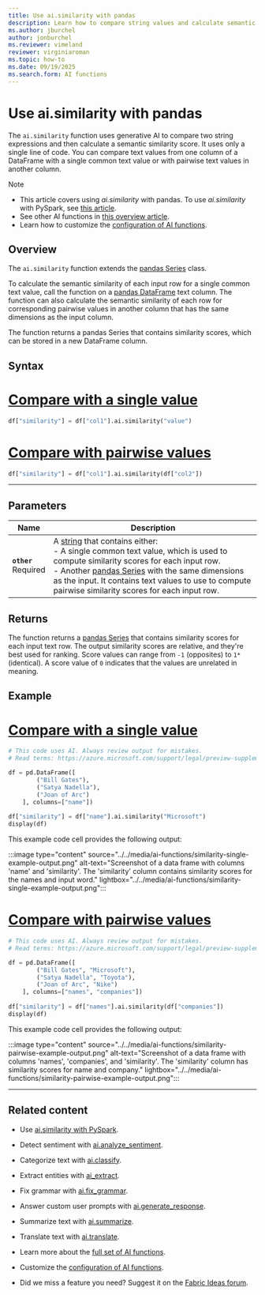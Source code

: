 ```yaml
---
title: Use ai.similarity with pandas
description: Learn how to compare string values and calculate semantic similarity scores by using the ai.similarity function with pandas.
ms.author: jburchel
author: jonburchel
ms.reviewer: vimeland
reviewer: virginiaroman
ms.topic: how-to
ms.date: 09/19/2025
ms.search.form: AI functions
---
```


# Use ai.similarity with pandas


The `ai.similarity` function uses generative AI to compare two string expressions and then calculate a semantic similarity score. It uses only a single line of code. You can compare text values from one column of a DataFrame with a single common text value or with pairwise text values in another column.

> [!NOTE]
> - This article covers using *ai.similarity* with pandas. To use *ai.similarity* with PySpark, see [this article](../pyspark/similarity.md).
> - See other AI functions in [this overview article](../overview.md).
> - Learn how to customize the [configuration of AI functions](./configuration.md).

## Overview

The `ai.similarity` function extends the [pandas Series](https://pandas.pydata.org/docs/reference/api/pandas.Series.html) class. 

To calculate the semantic similarity of each input row for a single common text value, call the function on a [pandas DataFrame](https://pandas.pydata.org/docs/reference/api/pandas.DataFrame.html) text column. The function can also calculate the semantic similarity of each row for corresponding pairwise values in another column that has the same dimensions as the input column.

The function returns a pandas Series that contains similarity scores, which can be stored in a new DataFrame column.

## Syntax

# [Compare with a single value](#tab/similarity-single)

```python
df["similarity"] = df["col1"].ai.similarity("value")
```

# [Compare with pairwise values](#tab/similarity-pairwise)

```python
df["similarity"] = df["col1"].ai.similarity(df["col2"])
```

---

## Parameters

| Name | Description |
|---|---|
| **`other`** <br> Required | A [string](https://docs.python.org/3/library/stdtypes.html#str) that contains either: <br> - A single common text value, which is used to compute similarity scores for each input row. <br> - Another [pandas Series](https://pandas.pydata.org/docs/reference/api/pandas.Series.html) with the same dimensions as the input. It contains text values to use to compute pairwise similarity scores for each input row. |

## Returns

The function returns a [pandas Series](https://pandas.pydata.org/docs/reference/api/pandas.Series.html) that contains similarity scores for each input text row. The output similarity scores are relative, and they're best used for ranking. Score values can range from `-1` (opposites) to `1*` (identical). A score value of `0` indicates that the values are unrelated in meaning.

## Example

# [Compare with a single value](#tab/similarity-single)

```python
# This code uses AI. Always review output for mistakes. 
# Read terms: https://azure.microsoft.com/support/legal/preview-supplemental-terms/.

df = pd.DataFrame([ 
        ("Bill Gates"), 
        ("Satya Nadella"), 
        ("Joan of Arc")
    ], columns=["name"])
    
df["similarity"] = df["name"].ai.similarity("Microsoft")
display(df)
```

This example code cell provides the following output:

:::image type="content" source="../../media/ai-functions/similarity-single-example-output.png" alt-text="Screenshot of a data frame with columns 'name' and 'similarity'. The 'similarity' column contains similarity scores for the names and input word." lightbox="../../media/ai-functions/similarity-single-example-output.png":::

# [Compare with pairwise values](#tab/similarity-pairwise)

```python
# This code uses AI. Always review output for mistakes. 
# Read terms: https://azure.microsoft.com/support/legal/preview-supplemental-terms/.

df = pd.DataFrame([ 
        ("Bill Gates", "Microsoft"), 
        ("Satya Nadella", "Toyota"), 
        ("Joan of Arc", "Nike") 
    ], columns=["names", "companies"])
    
df["similarity"] = df["names"].ai.similarity(df["companies"])
display(df)
```

This example code cell provides the following output:

:::image type="content" source="../../media/ai-functions/similarity-pairwise-example-output.png" alt-text="Screenshot of a data frame with columns 'names', 'companies', and 'similarity'. The 'similarity' column has similarity scores for name and company." lightbox="../../media/ai-functions/similarity-pairwise-example-output.png":::

---

## Related content

- Use [ai.similarity with PySpark](../pyspark/similarity.md).
- Detect sentiment with [ai.analyze_sentiment](./analyze-sentiment.md).
- Categorize text with [ai.classify](./classify.md).
- Extract entities with [ai_extract](./extract.md).
- Fix grammar with [ai.fix_grammar](./fix-grammar.md).
- Answer custom user prompts with [ai.generate_response](./generate-response.md).
- Summarize text with [ai.summarize](./summarize.md).
- Translate text with [ai.translate](./translate.md).

- Learn more about the [full set of AI functions](../overview.md).
- Customize the [configuration of AI functions](./configuration.md).
- Did we miss a feature you need? Suggest it on the [Fabric Ideas forum](https://ideas.fabric.microsoft.com/).

